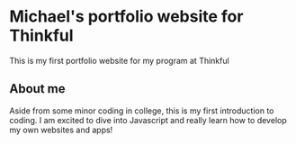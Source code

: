 # Michael's portfolio website for Thinkful
This is my first portfolio website for my program at Thinkful

## About me
Aside from some minor coding in college, this is my first introduction to coding. I am excited to dive into Javascript and really learn how to develop my own websites and apps!
